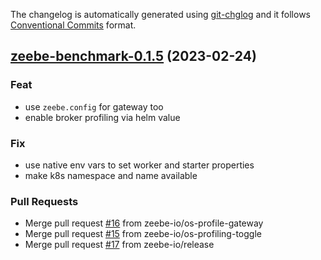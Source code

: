 The changelog is automatically generated using [git-chglog](https://github.com/git-chglog/git-chglog)
and it follows [Conventional Commits](https://www.conventionalcommits.org/en/v1.0.0/) format.


<a name="zeebe-benchmark-0.1.5"></a>
## [zeebe-benchmark-0.1.5](https://github.com/camunda/camunda-platform-helm/compare/zeebe-benchmark-0.1.4...zeebe-benchmark-0.1.5) (2023-02-24)

### Feat

* use `zeebe.config` for gateway too
* enable broker profiling via helm value

### Fix

* use native env vars to set worker and starter properties
* make k8s namespace and name available

### Pull Requests

* Merge pull request [#16](https://github.com/camunda/camunda-platform-helm/issues/16) from zeebe-io/os-profile-gateway
* Merge pull request [#15](https://github.com/camunda/camunda-platform-helm/issues/15) from zeebe-io/os-profiling-toggle
* Merge pull request [#17](https://github.com/camunda/camunda-platform-helm/issues/17) from zeebe-io/release

